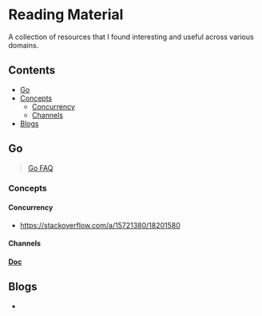 # Reading Material
A collection of resources that I found interesting and useful across various domains.

## Contents
- [Go](#go)
 - [Concepts](#concepts)  
   - [Concurrency](#concurrency) 
   - [Channels](#channels)
- [Blogs](#blogs)

## Go
> [Go FAQ](https://golang.org/doc/faq)
### Concepts
#### Concurrency
- https://stackoverflow.com/a/15721380/18201580
#### Channels
 #### [Doc](https://github.com/manitejav/reading-material/blob/main/channels.md)
## Blogs
- 
